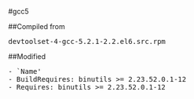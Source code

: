 #gcc5

##Compiled from
<pre>devtoolset-4-gcc-5.2.1-2.2.el6.src.rpm</pre>

##Modified
<pre>
- `Name'
- BuildRequires: binutils >= 2.23.52.0.1-12
- Requires: binutils >= 2.23.52.0.1-12
</pre>
